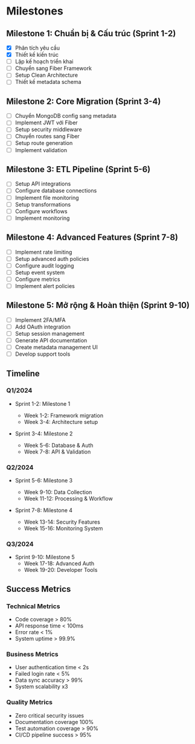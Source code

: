 # Milestones

## Milestone 1: Chuẩn bị & Cấu trúc (Sprint 1-2)
- [x] Phân tích yêu cầu
- [x] Thiết kế kiến trúc
- [ ] Lập kế hoạch triển khai
- [ ] Chuyển sang Fiber Framework
- [ ] Setup Clean Architecture
- [ ] Thiết kế metadata schema

## Milestone 2: Core Migration (Sprint 3-4)
- [ ] Chuyển MongoDB config sang metadata
- [ ] Implement JWT với Fiber
- [ ] Setup security middleware
- [ ] Chuyển routes sang Fiber
- [ ] Setup route generation
- [ ] Implement validation

## Milestone 3: ETL Pipeline (Sprint 5-6)
- [ ] Setup API integrations
- [ ] Configure database connections
- [ ] Implement file monitoring
- [ ] Setup transformations
- [ ] Configure workflows
- [ ] Implement monitoring

## Milestone 4: Advanced Features (Sprint 7-8)
- [ ] Implement rate limiting
- [ ] Setup advanced auth policies
- [ ] Configure audit logging
- [ ] Setup event system
- [ ] Configure metrics
- [ ] Implement alert policies

## Milestone 5: Mở rộng & Hoàn thiện (Sprint 9-10)
- [ ] Implement 2FA/MFA
- [ ] Add OAuth integration
- [ ] Setup session management
- [ ] Generate API documentation
- [ ] Create metadata management UI
- [ ] Develop support tools

## Timeline

### Q1/2024
- Sprint 1-2: Milestone 1
  + Week 1-2: Framework migration
  + Week 3-4: Architecture setup

- Sprint 3-4: Milestone 2
  + Week 5-6: Database & Auth
  + Week 7-8: API & Validation

### Q2/2024
- Sprint 5-6: Milestone 3
  + Week 9-10: Data Collection
  + Week 11-12: Processing & Workflow

- Sprint 7-8: Milestone 4
  + Week 13-14: Security Features
  + Week 15-16: Monitoring System

### Q3/2024
- Sprint 9-10: Milestone 5
  + Week 17-18: Advanced Auth
  + Week 19-20: Developer Tools

## Success Metrics

### Technical Metrics
- Code coverage > 80%
- API response time < 100ms
- Error rate < 1%
- System uptime > 99.9%

### Business Metrics
- User authentication time < 2s
- Failed login rate < 5%
- Data sync accuracy > 99%
- System scalability x3

### Quality Metrics
- Zero critical security issues
- Documentation coverage 100%
- Test automation coverage > 90%
- CI/CD pipeline success > 95% 